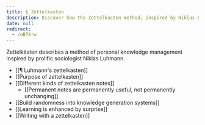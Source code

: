 ```yaml
---
title: § Zettelkasten
description: Discover how the Zettelkasten method, inspired by Niklas Luhmann, enhances personal knowledge management and learning through organized notes and creative surprise.
date: null
redirect:
  - /oBTXrw
---
```


Zettelkästen describes a method of personal knowledge management inspired by prolific sociologist Niklas Luhmann.

- [[¶ Luhmann's zettelkasten]]
- [[Purpose of zettelkasten]]
- [[Different kinds of zettelkasten notes]]
  - [[Permanent notes are permanently useful, not permanently unchanging]]
- [[Build randomness into knowledge generation systems]]
- [[Learning is enhanced by surprise]]
- [[Writing with a zettelkasten]]
